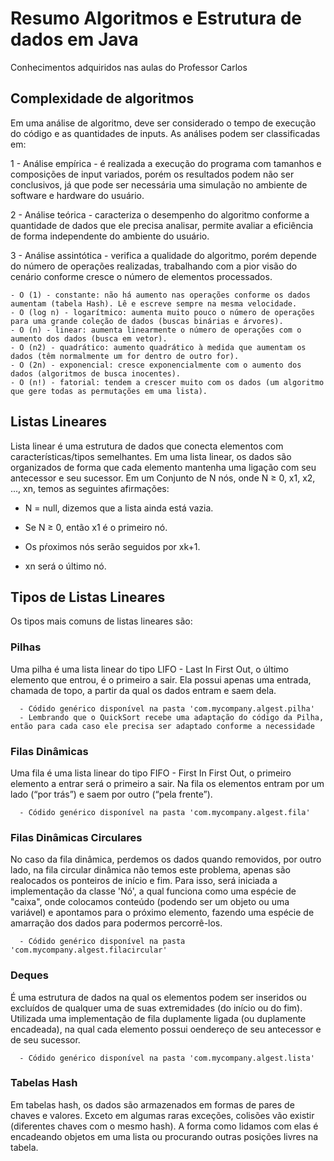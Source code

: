 # Resumo Algoritmos e Estrutura de dados em Java
Conhecimentos adquiridos nas aulas do Professor Carlos

<h2>Complexidade de algoritmos</h2> 

Em uma análise de algoritmo, deve ser considerado o tempo de execução do código e as quantidades de inputs. As análises podem ser classificadas em:

1 - Análise empírica - é realizada a execução  do programa com tamanhos e composições de input variados, porém os resultados podem não ser conclusivos, já que pode ser necessária uma simulação no ambiente de software e hardware do usuário.
 
2 - Análise teórica - caracteriza o desempenho do algoritmo conforme a quantidade de dados que ele precisa analisar, permite avaliar a eficiência de forma independente do ambiente do usuário.

3 - Análise assintótica - verifica a qualidade do algoritmo, porém depende do número de operações realizadas, trabalhando com a pior visão do cenário conforme cresce o número de elementos processados. 

    - O (1) - constante: não há aumento nas operações conforme os dados aumentam (tabela Hash). Lê e escreve sempre na mesma velocidade. 
    - O (log n) - logarítmico: aumenta muito pouco o número de operações para uma grande coleção de dados (buscas binárias e árvores). 
    - O (n) - linear: aumenta linearmente o número de operações com o aumento dos dados (busca em vetor).
    - O (n2) - quadrático: aumento quadrático à medida que aumentam os dados (têm normalmente um for dentro de outro for).
    - O (2n) - exponencial: cresce exponencialmente com o aumento dos dados (algoritmos de busca inocentes).
    - O (n!) - fatorial: tendem a crescer muito com os dados (um algoritmo que gere todas as permutações em uma lista).

<h2>Listas Lineares</h2>
Lista linear é uma estrutura de dados que conecta elementos com características/tipos semelhantes. Em uma lista linear, os dados são organizados de forma que cada elemento mantenha uma ligação com seu antecessor e seu sucessor. Em um Conjunto de N nós, onde N ≥ 0, x1, x2, ..., xn, temos as seguintes afirmações:

- N = null, dizemos que a lista ainda está vazia.

- Se N ≥ 0, então x1 é o primeiro nó.

- Os pŕoximos nós serão seguidos por xk+1.

- xn será o último nó.




<h2>Tipos de Listas Lineares</h2>
Os tipos mais comuns de listas lineares são:

<h3>Pilhas</h3>
Uma pilha é uma lista linear do tipo LIFO - Last In First Out, o último elemento que entrou, é o primeiro a sair. Ela possui apenas uma entrada, chamada de topo, a partir da qual os dados entram e saem dela. 

      - Códido genérico disponível na pasta 'com.mycompany.algest.pilha'
      - Lembrando que o QuickSort recebe uma adaptação do código da Pilha, então para cada caso ele precisa ser adaptado conforme a necessidade

<h3>Filas Dinâmicas</h3>
Uma fila é uma lista linear do tipo FIFO - First In First Out, o primeiro elemento a entrar será o primeiro a sair. Na fila os elementos entram por um lado (“por trás”) e saem por outro (“pela frente”). 

      - Códido genérico disponível na pasta 'com.mycompany.algest.fila'
      
<h3>Filas Dinâmicas Circulares</h3>
No caso da fila dinâmica, perdemos os dados quando removidos, por outro lado, na fila circular dinâmica não temos este problema, apenas são realocados os ponteiros de início e fim. Para isso, será iniciada a implementação da classe 'Nó', a qual funciona como uma espécie de "caixa", onde colocamos conteúdo (podendo ser um objeto ou uma variável) e apontamos para o próximo elemento, fazendo uma espécie de amarração dos dados para podermos percorrê-los.

      - Códido genérico disponível na pasta 'com.mycompany.algest.filacircular'

<h3>Deques</h3>
É uma estrutura de dados na qual os elementos podem ser inseridos ou excluídos de qualquer uma de suas extremidades (do início ou do fim). Utilizada uma implementação de fila duplamente ligada (ou duplamente encadeada), na qual cada elemento possui oendereço de seu antecessor e de seu sucessor.
      
      - Códido genérico disponível na pasta 'com.mycompany.algest.lista'

<h3>Tabelas Hash</h3>
Em tabelas hash, os dados são armazenados em formas de pares de chaves e valores. Exceto em algumas raras exceções, colisões vão existir (diferentes chaves com o mesmo hash). A forma como lidamos com elas é encadeando objetos em uma lista ou procurando outras posições livres na tabela.
